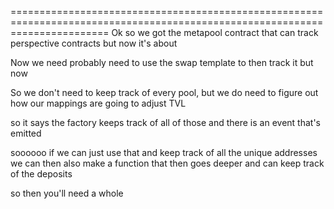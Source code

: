 =============================================================================================================================
Ok so we got the metapool contract that can track perspective contracts but now it's about

Now we need probably need to use the swap template to then track it but now

So we don't need to keep track of every pool, but we do need to figure out how our mappings are going to adjust TVL

so it says the factory keeps track of all of those and there is an event that's emitted

soooooo if we can just use that and keep track of all the unique addresses we can then also make a function that then
goes deeper and can keep track of the deposits

so then you'll need a whole

